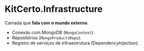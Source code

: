 # KitCerto.Infrastructure

Camada que **fala com o mundo externo**.

- Conexão com MongoDB (`MongoContext`).
- Repositórios (`MongoProductsRepo`).
- Registro de serviços de infraestrutura (DependencyInjection).

